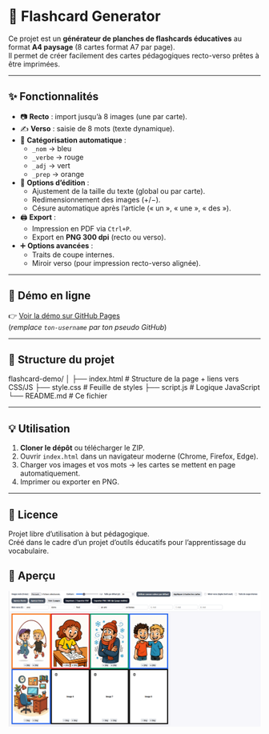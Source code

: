 # 🎴 Flashcard Generator

Ce projet est un **générateur de planches de flashcards éducatives** au format **A4 paysage** (8 cartes format A7 par page).  
Il permet de créer facilement des cartes pédagogiques recto-verso prêtes à être imprimées.

---

## ✨ Fonctionnalités

- 📷 **Recto** : import jusqu’à 8 images (une par carte).
- ✍️ **Verso** : saisie de 8 mots (texte dynamique).
- 🎨 **Catégorisation automatique** :
  - `_nom` → bleu  
  - `_verbe` → rouge  
  - `_adj` → vert  
  - `_prep` → orange  
- 🔧 **Options d’édition** :
  - Ajustement de la taille du texte (global ou par carte).
  - Redimensionnement des images (+/−).
  - Césure automatique après l’article (« un », « une », « des »).
- 🖨️ **Export** :
  - Impression en PDF via `Ctrl+P`.
  - Export en **PNG 300 dpi** (recto ou verso).
- ➕ **Options avancées** :
  - Traits de coupe internes.
  - Miroir verso (pour impression recto-verso alignée).

---

## 🚀 Démo en ligne

👉 [Voir la démo sur GitHub Pages](https://rachid-hammami.github.io/flashcard-generator/)  
(*remplace `ton-username` par ton pseudo GitHub*)

---

## 📂 Structure du projet

flashcard-demo/
│
├── index.html # Structure de la page + liens vers CSS/JS
├── style.css # Feuille de styles
├── script.js # Logique JavaScript
└── README.md # Ce fichier


---

## 💡 Utilisation

1. **Cloner le dépôt** ou télécharger le ZIP.  
2. Ouvrir `index.html` dans un navigateur moderne (Chrome, Firefox, Edge).  
3. Charger vos images et vos mots → les cartes se mettent en page automatiquement.  
4. Imprimer ou exporter en PNG.

---

## 📜 Licence

Projet libre d’utilisation à but pédagogique.  
Créé dans le cadre d’un projet d’outils éducatifs pour l’apprentissage du vocabulaire.

## 📸 Aperçu

![Aperçu du générateur de flashcards](screenshot.png)

